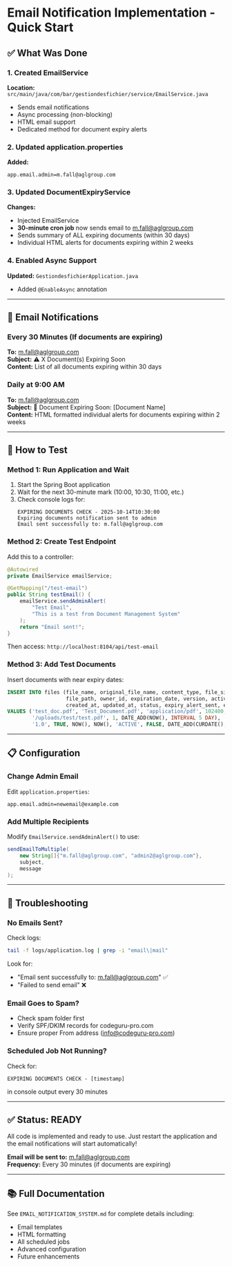 # Email Notification Implementation - Quick Start

## ✅ What Was Done

### 1. Created EmailService
**Location:** `src/main/java/com/bar/gestiondesfichier/service/EmailService.java`
- Sends email notifications
- Async processing (non-blocking)
- HTML email support
- Dedicated method for document expiry alerts

### 2. Updated application.properties
**Added:**
```properties
app.email.admin=m.fall@aglgroup.com
```

### 3. Updated DocumentExpiryService
**Changes:**
- Injected EmailService
- **30-minute cron job** now sends email to m.fall@aglgroup.com
- Sends summary of ALL expiring documents (within 30 days)
- Individual HTML alerts for documents expiring within 2 weeks

### 4. Enabled Async Support
**Updated:** `GestiondesfichierApplication.java`
- Added `@EnableAsync` annotation

---

## 📧 Email Notifications

### Every 30 Minutes (If documents are expiring)
**To:** m.fall@aglgroup.com  
**Subject:** ⚠️ X Document(s) Expiring Soon  
**Content:** List of all documents expiring within 30 days

### Daily at 9:00 AM
**To:** m.fall@aglgroup.com  
**Subject:** 🔔 Document Expiring Soon: [Document Name]  
**Content:** HTML formatted individual alerts for documents expiring within 2 weeks

---

## 🚀 How to Test

### Method 1: Run Application and Wait
1. Start the Spring Boot application
2. Wait for the next 30-minute mark (10:00, 10:30, 11:00, etc.)
3. Check console logs for:
   ```
   EXPIRING DOCUMENTS CHECK - 2025-10-14T10:30:00
   Expiring documents notification sent to admin
   Email sent successfully to: m.fall@aglgroup.com
   ```

### Method 2: Create Test Endpoint
Add this to a controller:
```java
@Autowired
private EmailService emailService;

@GetMapping("/test-email")
public String testEmail() {
    emailService.sendAdminAlert(
        "Test Email", 
        "This is a test from Document Management System"
    );
    return "Email sent!";
}
```

Then access: `http://localhost:8104/api/test-email`

### Method 3: Add Test Documents
Insert documents with near expiry dates:
```sql
INSERT INTO files (file_name, original_file_name, content_type, file_size, 
                   file_path, owner_id, expiration_date, version, active, 
                   created_at, updated_at, status, expiry_alert_sent, expiry_date)
VALUES ('test_doc.pdf', 'Test_Document.pdf', 'application/pdf', 102400,
        '/uploads/test/test.pdf', 1, DATE_ADD(NOW(), INTERVAL 5 DAY), 
        '1.0', TRUE, NOW(), NOW(), 'ACTIVE', FALSE, DATE_ADD(CURDATE(), INTERVAL 5 DAY));
```

---

## 📋 Configuration

### Change Admin Email
Edit `application.properties`:
```properties
app.email.admin=newemail@example.com
```

### Add Multiple Recipients
Modify `EmailService.sendAdminAlert()` to use:
```java
sendEmailToMultiple(
    new String[]{"m.fall@aglgroup.com", "admin2@aglgroup.com"}, 
    subject, 
    message
);
```

---

## 🐛 Troubleshooting

### No Emails Sent?
Check logs:
```bash
tail -f logs/application.log | grep -i "email\|mail"
```

Look for:
- "Email sent successfully to: m.fall@aglgroup.com" ✅
- "Failed to send email" ❌

### Email Goes to Spam?
- Check spam folder first
- Verify SPF/DKIM records for codeguru-pro.com
- Ensure proper From address (info@codeguru-pro.com)

### Scheduled Job Not Running?
Check for:
```
EXPIRING DOCUMENTS CHECK - [timestamp]
```
in console output every 30 minutes

---

## ✅ Status: READY

All code is implemented and ready to use. Just restart the application and the email notifications will start automatically!

**Email will be sent to:** m.fall@aglgroup.com  
**Frequency:** Every 30 minutes (if documents are expiring)

---

## 📚 Full Documentation

See `EMAIL_NOTIFICATION_SYSTEM.md` for complete details including:
- Email templates
- HTML formatting
- All scheduled jobs
- Advanced configuration
- Future enhancements
